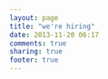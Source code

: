 ```yaml
---
layout: page
title: "we're hiring"
date: 2013-11-20 06:17
comments: true
sharing: true
footer: true
---
```

